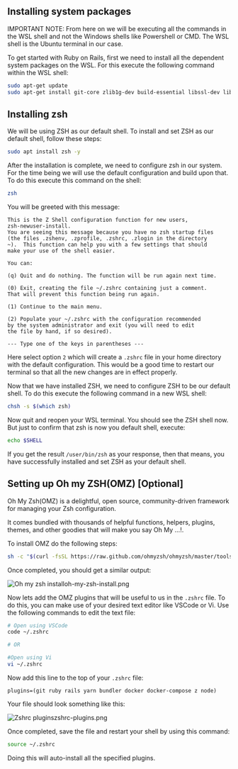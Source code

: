 ## Installing system packages

IMPORTANT NOTE: From here on we will be executing all the commands in the WSL shell and not the Windows shells like Powershell or CMD. The WSL shell is the Ubuntu terminal in our case.

To get started with Ruby on Rails, first we need to install all the dependent system packages on the WSL. For this execute the following command within the WSL shell:

```bash
sudo apt-get update
sudo apt-get install git-core zlib1g-dev build-essential libssl-dev libreadline-dev libyaml-dev libsqlite3-dev sqlite3 libxml2-dev libxslt1-dev libcurl4-openssl-dev software-properties-common libffi-dev
```

## Installing zsh

We will be using ZSH as our default shell. To install and set ZSH as our default shell, follow these steps:

```bash
sudo apt install zsh -y
```

After the installation is complete, we need to configure zsh in our system. For the time being we will use the default configuration and build upon that. To do this execute this command on the shell:

```bash
zsh
```

You will be greeted with this message:

```
This is the Z Shell configuration function for new users,
zsh-newuser-install.
You are seeing this message because you have no zsh startup files
(the files .zshenv, .zprofile, .zshrc, .zlogin in the directory
~).  This function can help you with a few settings that should
make your use of the shell easier.

You can:

(q) Quit and do nothing. The function will be run again next time.

(0) Exit, creating the file ~/.zshrc containing just a comment.
That will prevent this function being run again.

(1) Continue to the main menu.

(2) Populate your ~/.zshrc with the configuration recommended
by the system administrator and exit (you will need to edit
the file by hand, if so desired).

--- Type one of the keys in parentheses ---
```

Here select option `2` which will create a `.zshrc` file in your home directory with the default configuration. This would be a good time to restart our terminal so that all the new changes are in effect properly.

Now that we have installed ZSH, we need to configure ZSH to be our default shell. To do this execute the following command in a new WSL shell:

```bash
chsh -s $(which zsh)
```

Now quit and reopen your WSL terminal. You should see the ZSH shell now. But just to confirm that zsh is now you default shell, execute:

```bash
echo $SHELL
```

If you get the result `/user/bin/zsh` as your response, then that means, you have successfully installed and set ZSH as your default shell.

## Setting up Oh my ZSH(OMZ) [Optional]

Oh My Zsh(OMZ) is a delightful, open source, community-driven framework for managing your Zsh configuration.

It comes bundled with thousands of helpful functions, helpers, plugins, themes, and other goodies that will make you say Oh My ...!.

To install OMZ do the following steps:

```bash
sh -c "$(curl -fsSL https://raw.github.com/ohmyzsh/ohmyzsh/master/tools/install.sh)"
```

Once completed, you should get a similar output:

<image alt="Oh my zsh install">oh-my-zsh-install.png</image>

Now lets add the OMZ plugins that will be useful to us in the `.zshrc` file. To do this, you can make use of your desired text editor like VSCode or Vi. Use the following commands to edit the text file:

```bash
# Open using VSCode
code ~/.zshrc

# OR

#Open using Vi
vi ~/.zshrc
```

Now add this line to the top of your `.zshrc` file:

```
plugins=(git ruby rails yarn bundler docker docker-compose z node)
```

Your file should look something like this:

<image alt="Zshrc plugins">zshrc-plugins.png</image>

Once completed, save the file and restart your shell by using this command:

```bash
source ~/.zshrc
```

Doing this will auto-install all the specified plugins.
